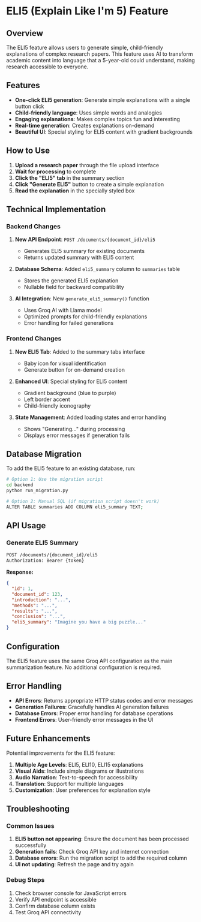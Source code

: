 # ELI5 (Explain Like I'm 5) Feature

## Overview

The ELI5 feature allows users to generate simple, child-friendly explanations of complex research papers. This feature uses AI to transform academic content into language that a 5-year-old could understand, making research accessible to everyone.

## Features

- **One-click ELI5 generation**: Generate simple explanations with a single button click
- **Child-friendly language**: Uses simple words and analogies
- **Engaging explanations**: Makes complex topics fun and interesting
- **Real-time generation**: Creates explanations on-demand
- **Beautiful UI**: Special styling for ELI5 content with gradient backgrounds

## How to Use

1. **Upload a research paper** through the file upload interface
2. **Wait for processing** to complete
3. **Click the "ELI5" tab** in the summary section
4. **Click "Generate ELI5"** button to create a simple explanation
5. **Read the explanation** in the specially styled box

## Technical Implementation

### Backend Changes

1. **New API Endpoint**: `POST /documents/{document_id}/eli5`
   - Generates ELI5 summary for existing documents
   - Returns updated summary with ELI5 content

2. **Database Schema**: Added `eli5_summary` column to `summaries` table
   - Stores the generated ELI5 explanation
   - Nullable field for backward compatibility

3. **AI Integration**: New `generate_eli5_summary()` function
   - Uses Groq AI with Llama model
   - Optimized prompts for child-friendly explanations
   - Error handling for failed generations

### Frontend Changes

1. **New ELI5 Tab**: Added to the summary tabs interface
   - Baby icon for visual identification
   - Generate button for on-demand creation

2. **Enhanced UI**: Special styling for ELI5 content
   - Gradient background (blue to purple)
   - Left border accent
   - Child-friendly iconography

3. **State Management**: Added loading states and error handling
   - Shows "Generating..." during processing
   - Displays error messages if generation fails

## Database Migration

To add the ELI5 feature to an existing database, run:

```bash
# Option 1: Use the migration script
cd backend
python run_migration.py

# Option 2: Manual SQL (if migration script doesn't work)
ALTER TABLE summaries ADD COLUMN eli5_summary TEXT;
```

## API Usage

### Generate ELI5 Summary

```bash
POST /documents/{document_id}/eli5
Authorization: Bearer {token}
```

**Response:**
```json
{
  "id": 1,
  "document_id": 123,
  "introduction": "...",
  "methods": "...",
  "results": "...",
  "conclusion": "...",
  "eli5_summary": "Imagine you have a big puzzle..."
}
```

## Configuration

The ELI5 feature uses the same Groq API configuration as the main summarization feature. No additional configuration is required.

## Error Handling

- **API Errors**: Returns appropriate HTTP status codes and error messages
- **Generation Failures**: Gracefully handles AI generation failures
- **Database Errors**: Proper error handling for database operations
- **Frontend Errors**: User-friendly error messages in the UI

## Future Enhancements

Potential improvements for the ELI5 feature:

1. **Multiple Age Levels**: ELI5, ELI10, ELI15 explanations
2. **Visual Aids**: Include simple diagrams or illustrations
3. **Audio Narration**: Text-to-speech for accessibility
4. **Translation**: Support for multiple languages
5. **Customization**: User preferences for explanation style

## Troubleshooting

### Common Issues

1. **ELI5 button not appearing**: Ensure the document has been processed successfully
2. **Generation fails**: Check Groq API key and internet connection
3. **Database errors**: Run the migration script to add the required column
4. **UI not updating**: Refresh the page and try again

### Debug Steps

1. Check browser console for JavaScript errors
2. Verify API endpoint is accessible
3. Confirm database column exists
4. Test Groq API connectivity 